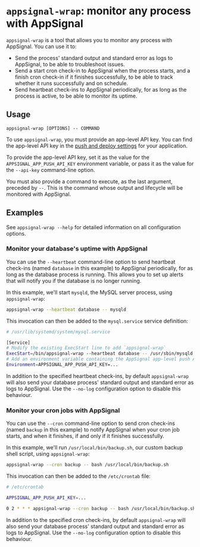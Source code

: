 # `appsignal-wrap`: monitor any process with AppSignal

`appsignal-wrap` is a tool that allows you to monitor any process with AppSignal. You can use it to:

- Send the process' standard output and standard error as logs to AppSignal, to be able to troubleshoot issues.
- Send a start cron check-in to AppSignal when the process starts, and a finish cron check-in if it finishes successfully, to be able to track whether it runs successfully and on schedule.
- Send heartbeat check-ins to AppSignal periodically, for as long as the process is active, to be able to monitor its uptime.

## Usage

```
appsignal-wrap [OPTIONS] -- COMMAND
```

To use `appsignal-wrap`, you must provide an app-level API key. You can find the app-level API key in the [push and deploy settings](https://appsignal.com/redirect-to/app?to=api_keys) for your application.

To provide the app-level API key, set it as the value for the `APPSIGNAL_APP_PUSH_API_KEY` environment variable, or pass it as the value for the `--api-key` command-line option.

You must also provide a command to execute, as the last argument, preceded by `--`. This is the command whose output and lifecycle will be monitored with AppSignal.

## Examples

See `appsignal-wrap --help` for detailed information on all configuration options.

### Monitor your database's uptime with AppSignal

You can use the `--heartbeat` command-line option to send heartbeat check-ins (named `database` in this example) to AppSignal periodically, for as long as the database process is running. This allows you to set up alerts that will notify you if the database is no longer running.

In this example, we'll start `mysqld`, the MySQL server process, using `appsignal-wrap`:

```sh
appsignal-wrap --heartbeat database -- mysqld
```

This invocation can then be added to the `mysql.service` service definition:

```sh
# /usr/lib/systemd/system/mysql.service

[Service]
# Modify the existing ExecStart line to add `appsignal-wrap`
ExecStart=/bin/appsignal-wrap --heartbeat database -- /usr/sbin/mysqld
# Add an environment variable containing the AppSignal app-level push API key
Environment=APPSIGNAL_APP_PUSH_API_KEY=...
```

In addition to the specified heartbeat check-ins, by default `appsignal-wrap` will also send your database process' standard output and standard error as logs to AppSignal. Use the `--no-log` configuration option to disable this behaviour.

### Monitor your cron jobs with AppSignal

You can use the `--cron` command-line option to send cron check-ins (named `backup` in this example) to notify AppSignal when your cron job starts, and when it finishes, if and only if it finishes successfully.

In this example, we'll run `/usr/local/bin/backup.sh`, our custom backup shell script, using `appsignal-wrap`:

```sh
appsignal-wrap --cron backup -- bash /usr/local/bin/backup.sh
```

This invocation can then be added to the `/etc/crontab` file:

```sh
# /etc/crontab

APPSIGNAL_APP_PUSH_API_KEY=...

0 2 * * * appsignal-wrap --cron backup -- bash /usr/local/bin/backup.sh
```

In addition to the specified cron check-ins, by default `appsignal-wrap` will also send your database process' standard output and standard error as logs to AppSignal. Use the `--no-log` configuration option to disable this behaviour.
